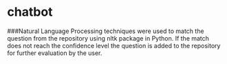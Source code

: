 # chatbot
###Natural Language Processing techniques were used to match the question from the repository using nltk package in Python. If the match does not reach the confidence level the question is added to the repository for further evaluation by the user.
